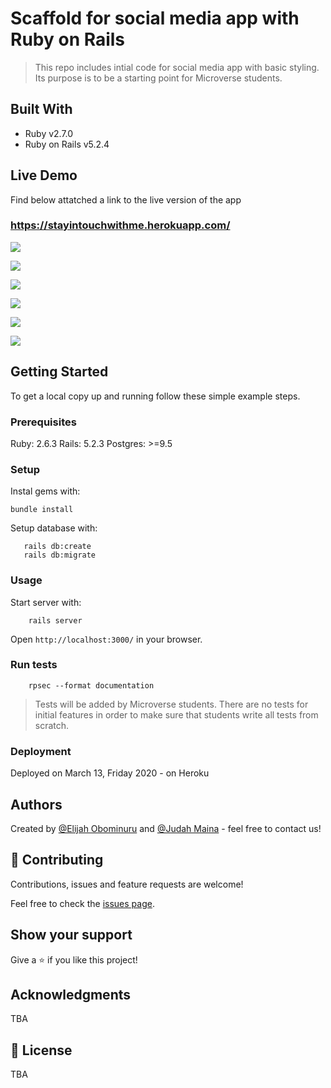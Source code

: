 # Scaffold for social media app with Ruby on Rails

> This repo includes intial code for social media app with basic styling. Its purpose is to be a starting point for Microverse students.

## Built With

- Ruby v2.7.0
- Ruby on Rails v5.2.4

## Live Demo

Find below attatched a link to the live version of the app

### https://stayintouchwithme.herokuapp.com/

![](https://res.cloudinary.com/elijjaaahhhh/image/upload/v1590519361/signin_zlrg4w.png)


![](https://res.cloudinary.com/elijjaaahhhh/image/upload/v1590519361/signup_songnl.png)


![](https://res.cloudinary.com/elijjaaahhhh/image/upload/v1590519363/wall_tgm7z6.png)


![](https://res.cloudinary.com/elijjaaahhhh/image/upload/v1590519363/showpage_gymxfn.png)


![](https://res.cloudinary.com/elijjaaahhhh/image/upload/v1590519364/requests_r5liuk.png)


![](https://res.cloudinary.com/elijjaaahhhh/image/upload/v1590519371/wallll_silgow.png)


## Getting Started

To get a local copy up and running follow these simple example steps.

### Prerequisites

Ruby: 2.6.3
Rails: 5.2.3
Postgres: >=9.5

### Setup

Instal gems with:

```
bundle install
```

Setup database with:

```
   rails db:create
   rails db:migrate
```



### Usage

Start server with:

```
    rails server
```

Open `http://localhost:3000/` in your browser.

### Run tests

```
    rpsec --format documentation
```

> Tests will be added by Microverse students. There are no tests for initial features in order to make sure that students write all tests from scratch.

### Deployment

Deployed on March 13, Friday 2020 - on Heroku 

## Authors

Created by [@Elijah Obominuru](https://github.com/Elijahscriptdev) and [@Judah Maina](https://github.com/JayKowski) - feel free to contact us!

## 🤝 Contributing

Contributions, issues and feature requests are welcome!

Feel free to check the [issues page](issues/).

## Show your support

Give a ⭐️ if you like this project!

## Acknowledgments

TBA

## 📝 License

TBA
